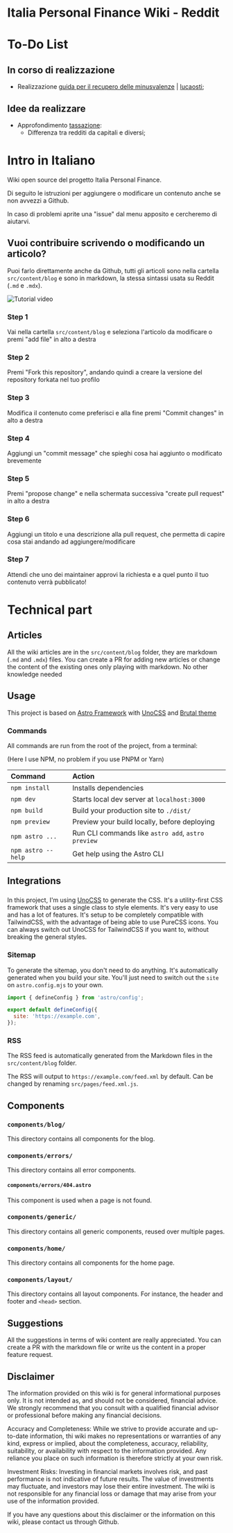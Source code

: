 # Italia Personal Finance Wiki - Reddit

# To-Do List

## In corso di realizzazione

- Realizzazione [guida per il recupero delle minusvalenze](src/content/blog/loss-recovery.mdx) | [lucaosti](https://github.com/lucaosti/italiapersonalfinance/blob/main/src/content/blog/loss-recovery.mdx);

## Idee da realizzare

- Approfondimento [tassazione](src/content/blog/taxation.mdx):
  - Differenza tra redditi da capitali e diversi;

# Intro in Italiano

Wiki open source del progetto Italia Personal Finance.

Di seguito le istruzioni per aggiungere o modificare un contenuto anche se non avvezzi a Github.

In caso di problemi aprite una "issue" dal menu apposito e cercheremo di aiutarvi.

## Vuoi contribuire scrivendo o modificando un articolo?

Puoi farlo direttamente anche da Github, tutti gli articoli sono nella cartella `src/content/blog` e sono in markdown,
la stessa sintassi usata su Reddit (`.md` e `.mdx`).

![Tutorial video](https://github.com/emish89/italiapersonalfinance/blob/main/readme/pr-gif.gif)

### Step 1

Vai nella cartella `src/content/blog` e seleziona l'articolo da modificare o premi "add file" in alto a destra

### Step 2

Premi "Fork this repository", andando quindi a creare la versione del repository forkata nel tuo profilo

### Step 3

Modifica il contenuto come preferisci e alla fine premi "Commit changes" in alto a destra

### Step 4

Aggiungi un "commit message" che spieghi cosa hai aggiunto o modificato brevemente

### Step 5

Premi "propose change" e nella schermata successiva "create pull request" in alto a destra

### Step 6

Aggiungi un titolo e una descrizione alla pull request, che permetta di capire cosa stai andando ad aggiungere/modificare

### Step 7

Attendi che uno dei maintainer approvi la richiesta e a quel punto il tuo contenuto verrà pubblicato!

# Technical part

## Articles

All the wiki articles are in the `src/content/blog` folder, they are markdown (`.md` and `.mdx`) files.
You can create a PR for adding new articles or change the content of the existing ones only playing with markdown.
No other knowledge needed

## Usage

This project is based on [Astro Framework](https://github.com/withastro/astro) with [UnoCSS](https://uno.antfu.me/) and [Brutal theme](https://github.com/ElianCodes/brutal)

### Commands

All commands are run from the root of the project, from a terminal:

(Here I use NPM, no problem if you use PNPM or Yarn)

| Command            | Action                                             |
| :----------------- | :------------------------------------------------- |
| `npm install`      | Installs dependencies                              |
| `npm dev`          | Starts local dev server at `localhost:3000`        |
| `npm build`        | Build your production site to `./dist/`            |
| `npm preview`      | Preview your build locally, before deploying       |
| `npm astro ...`    | Run CLI commands like `astro add`, `astro preview` |
| `npm astro --help` | Get help using the Astro CLI                       |

## Integrations

###

In this project, I'm using [UnoCSS](https://uno.antfu.me/) to generate the CSS. It's a utility-first CSS framework that uses a single class to style elements. It's very easy to use and has a lot of features. It's setup to be completely compatible with TailwindCSS, with the advantage of being able to use PureCSS icons. You can always switch out UnoCSS for TailwindCSS if you want to, without breaking the general styles.

### Sitemap

To generate the sitemap, you don't need to do anything. It's automatically generated when you build your site. You'll just need to switch out the `site` on `astro.config.mjs` to your own.

```js title="astro.config.mjs"
import { defineConfig } from 'astro/config';

export default defineConfig({
  site: 'https://example.com',
});
```

### RSS

The RSS feed is automatically generated from the Markdown files in the `src/content/blog` folder.

The RSS will output to `https://example.com/feed.xml` by default. Can be changed by renaming `src/pages/feed.xml.js`.

## Components

### `components/blog/`

This directory contains all components for the blog.

### `components/errors/`

This directory contains all error components.

#### `components/errors/404.astro`

This component is used when a page is not found.

### `components/generic/`

This directory contains all generic components, reused over multiple pages.

### `components/home/`

This directory contains all components for the home page.

### `components/layout/`

This directory contains all layout components. For instance, the header and footer and `<head>` section.

## Suggestions

All the suggestions in terms of wiki content are really appreciated. You can create a PR with the markdown file or write us the content in a proper feature request.

## Disclaimer

The information provided on this wiki is for general informational purposes only. It is not intended as, and should not be considered, financial advice. We strongly recommend that you consult with a qualified financial advisor or professional before making any financial decisions.

Accuracy and Completeness:
While we strive to provide accurate and up-to-date information, thi wiki makes no representations or warranties of any kind, express or implied, about the completeness, accuracy, reliability, suitability, or availability with respect to the information provided. Any reliance you place on such information is therefore strictly at your own risk.

Investment Risks:
Investing in financial markets involves risk, and past performance is not indicative of future results. The value of investments may fluctuate, and investors may lose their entire investment. The wiki is not responsible for any financial loss or damage that may arise from your use of the information provided.

If you have any questions about this disclaimer or the information on this wiki, please contact us through Github.
